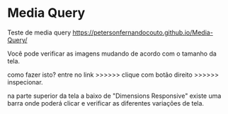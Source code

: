 # <h1>Media Query </h1>
 Teste de media query
https://petersonfernandocouto.github.io/Media-Query/

Você pode verificar as imagens mudando de acordo com o tamanho da tela.

como fazer isto?
entre no link   >>>>>>  clique com botão direito >>>>>> inspecionar.

na parte superior da tela a baixo de "Dimensions Responsive" existe uma barra onde poderá clicar e verificar as diferentes variações de tela.

